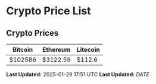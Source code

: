# Crypto Price List

## Crypto Prices
| Bitcoin | Ethereum | Litecoin |
| ------- | -------- | -------- |
| $102586 | $3122.59 | $112.6 |
**Last Updated:** 2025-01-29 17:51 UTC
**Last Updated:** $DATE$
